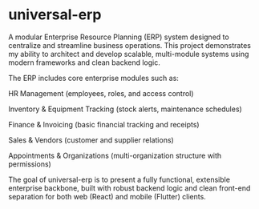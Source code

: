 # universal-erp
A modular Enterprise Resource Planning (ERP) system designed to centralize and streamline business operations.
This project demonstrates my ability to architect and develop scalable, multi-module systems using modern frameworks and clean backend logic.

The ERP includes core enterprise modules such as:

HR Management (employees, roles, and access control)

Inventory & Equipment Tracking (stock alerts, maintenance schedules)

Finance & Invoicing (basic financial tracking and receipts)

Sales & Vendors (customer and supplier relations)

Appointments & Organizations (multi-organization structure with permissions)

The goal of universal-erp is to present a fully functional, extensible enterprise backbone, built with robust backend logic and clean front-end separation for both web (React) and mobile (Flutter) clients.